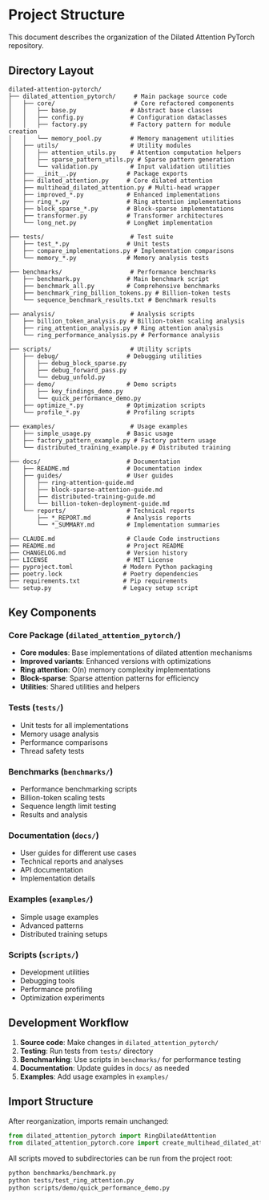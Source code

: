 # Project Structure

This document describes the organization of the Dilated Attention PyTorch repository.

## Directory Layout

```
dilated-attention-pytorch/
├── dilated_attention_pytorch/     # Main package source code
│   ├── core/                      # Core refactored components
│   │   ├── base.py               # Abstract base classes
│   │   ├── config.py             # Configuration dataclasses
│   │   ├── factory.py            # Factory pattern for module creation
│   │   └── memory_pool.py        # Memory management utilities
│   ├── utils/                    # Utility modules
│   │   ├── attention_utils.py    # Attention computation helpers
│   │   ├── sparse_pattern_utils.py # Sparse pattern generation
│   │   └── validation.py         # Input validation utilities
│   ├── __init__.py              # Package exports
│   ├── dilated_attention.py     # Core dilated attention
│   ├── multihead_dilated_attention.py # Multi-head wrapper
│   ├── improved_*.py            # Enhanced implementations
│   ├── ring_*.py                # Ring attention implementations
│   ├── block_sparse_*.py        # Block-sparse implementations
│   ├── transformer.py           # Transformer architectures
│   └── long_net.py              # LongNet implementation
│
├── tests/                        # Test suite
│   ├── test_*.py                # Unit tests
│   ├── compare_implementations.py # Implementation comparisons
│   └── memory_*.py              # Memory analysis tests
│
├── benchmarks/                   # Performance benchmarks
│   ├── benchmark.py             # Main benchmark script
│   ├── benchmark_all.py         # Comprehensive benchmarks
│   ├── benchmark_ring_billion_tokens.py # Billion-token tests
│   └── sequence_benchmark_results.txt # Benchmark results
│
├── analysis/                     # Analysis scripts
│   ├── billion_token_analysis.py # Billion-token scaling analysis
│   ├── ring_attention_analysis.py # Ring attention analysis
│   └── ring_performance_analysis.py # Performance analysis
│
├── scripts/                      # Utility scripts
│   ├── debug/                   # Debugging utilities
│   │   ├── debug_block_sparse.py
│   │   ├── debug_forward_pass.py
│   │   └── debug_unfold.py
│   ├── demo/                    # Demo scripts
│   │   ├── key_findings_demo.py
│   │   └── quick_performance_demo.py
│   ├── optimize_*.py            # Optimization scripts
│   └── profile_*.py             # Profiling scripts
│
├── examples/                     # Usage examples
│   ├── simple_usage.py          # Basic usage
│   ├── factory_pattern_example.py # Factory pattern usage
│   └── distributed_training_example.py # Distributed training
│
├── docs/                        # Documentation
│   ├── README.md                # Documentation index
│   ├── guides/                  # User guides
│   │   ├── ring-attention-guide.md
│   │   ├── block-sparse-attention-guide.md
│   │   ├── distributed-training-guide.md
│   │   └── billion-token-deployment-guide.md
│   └── reports/                 # Technical reports
│       ├── *_REPORT.md          # Analysis reports
│       └── *_SUMMARY.md         # Implementation summaries
│
├── CLAUDE.md                    # Claude Code instructions
├── README.md                    # Project README
├── CHANGELOG.md                 # Version history
├── LICENSE                      # MIT License
├── pyproject.toml              # Modern Python packaging
├── poetry.lock                 # Poetry dependencies
├── requirements.txt            # Pip requirements
└── setup.py                    # Legacy setup script
```

## Key Components

### Core Package (`dilated_attention_pytorch/`)
- **Core modules**: Base implementations of dilated attention mechanisms
- **Improved variants**: Enhanced versions with optimizations
- **Ring attention**: O(n) memory complexity implementations
- **Block-sparse**: Sparse attention patterns for efficiency
- **Utilities**: Shared utilities and helpers

### Tests (`tests/`)
- Unit tests for all implementations
- Memory usage analysis
- Performance comparisons
- Thread safety tests

### Benchmarks (`benchmarks/`)
- Performance benchmarking scripts
- Billion-token scaling tests
- Sequence length limit testing
- Results and analysis

### Documentation (`docs/`)
- User guides for different use cases
- Technical reports and analyses
- API documentation
- Implementation details

### Examples (`examples/`)
- Simple usage examples
- Advanced patterns
- Distributed training setups

### Scripts (`scripts/`)
- Development utilities
- Debugging tools
- Performance profiling
- Optimization experiments

## Development Workflow

1. **Source code**: Make changes in `dilated_attention_pytorch/`
2. **Testing**: Run tests from `tests/` directory
3. **Benchmarking**: Use scripts in `benchmarks/` for performance testing
4. **Documentation**: Update guides in `docs/` as needed
5. **Examples**: Add usage examples in `examples/`

## Import Structure

After reorganization, imports remain unchanged:
```python
from dilated_attention_pytorch import RingDilatedAttention
from dilated_attention_pytorch.core import create_multihead_dilated_attention
```

All scripts moved to subdirectories can be run from the project root:
```bash
python benchmarks/benchmark.py
python tests/test_ring_attention.py
python scripts/demo/quick_performance_demo.py
```